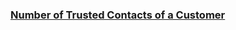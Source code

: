 ### [Number of Trusted Contacts of a Customer](https://leetcode.com/problems/number-of-trusted-contacts-of-a-customer)

